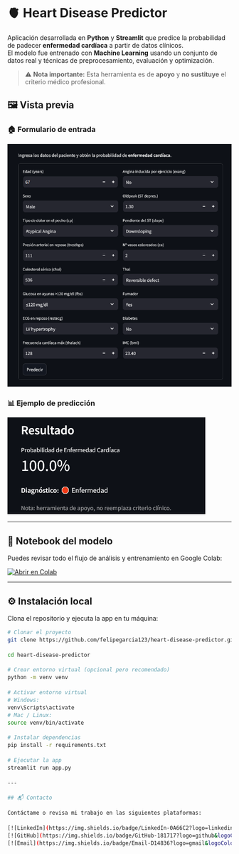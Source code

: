 # 🫀 Heart Disease Predictor

Aplicación desarrollada en **Python** y **Streamlit** que predice la probabilidad de padecer **enfermedad cardíaca** a partir de datos clínicos.  
El modelo fue entrenado con **Machine Learning** usando un conjunto de datos real y técnicas de preprocesamiento, evaluación y optimización.

> ⚠️ **Nota importante:** Esta herramienta es de **apoyo** y **no sustituye** el criterio médico profesional.

## 🖼️ Vista previa

### 🏠 Formulario de entrada
![Formulario de ingreso de datos](images/formulario.png)

### 📊 Ejemplo de predicción
![Resultado de predicción](images/resultado.png)

---

## 📓 Notebook del modelo

Puedes revisar todo el flujo de análisis y entrenamiento en Google Colab:  

[![Abrir en Colab](https://colab.research.google.com/assets/colab-badge.svg)](https://colab.research.google.com/drive/1uNkNtCk_kXt6TkLvwRP6hxHtHlPyqzXx#scrollTo=1lxepudAcJ1t)

---

## ⚙️ Instalación local

Clona el repositorio y ejecuta la app en tu máquina:

```bash
# Clonar el proyecto
git clone https://github.com/felipegarcia123/heart-disease-predictor.git

cd heart-disease-predictor

# Crear entorno virtual (opcional pero recomendado)
python -m venv venv

# Activar entorno virtual
# Windows:
venv\Scripts\activate
# Mac / Linux:
source venv/bin/activate

# Instalar dependencias
pip install -r requirements.txt

# Ejecutar la app
streamlit run app.py

---

## 📬 Contacto

Contáctame o revisa mi trabajo en las siguientes plataformas:

[![LinkedIn](https://img.shields.io/badge/LinkedIn-0A66C2?logo=linkedin&logoColor=white)](https://www.linkedin.com/in/juan-felipe-garc%C3%ADa-garc%C3%ADa-9a167912a/)  
[![GitHub](https://img.shields.io/badge/GitHub-181717?logo=github&logoColor=white)](https://github.com/felipegarcia123)  
[![Email](https://img.shields.io/badge/Email-D14836?logo=gmail&logoColor=white)](mailto:garciajuanfelipe3@gmail.com)